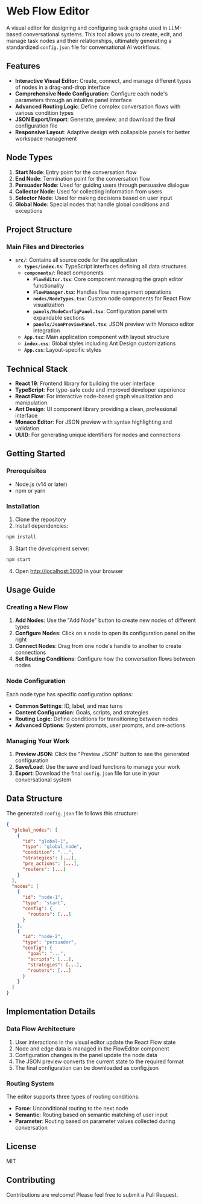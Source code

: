 # Web Flow Editor

A visual editor for designing and configuring task graphs used in LLM-based conversational systems. This tool allows you to create, edit, and manage task nodes and their relationships, ultimately generating a standardized `config.json` file for conversational AI workflows.

## Features

- **Interactive Visual Editor**: Create, connect, and manage different types of nodes in a drag-and-drop interface
- **Comprehensive Node Configuration**: Configure each node's parameters through an intuitive panel interface
- **Advanced Routing Logic**: Define complex conversation flows with various condition types
- **JSON Export/Import**: Generate, preview, and download the final configuration file
- **Responsive Layout**: Adaptive design with collapsible panels for better workspace management

## Node Types

1. **Start Node**: Entry point for the conversation flow
2. **End Node**: Termination point for the conversation flow
3. **Persuader Node**: Used for guiding users through persuasive dialogue
4. **Collector Node**: Used for collecting information from users
5. **Selector Node**: Used for making decisions based on user input
6. **Global Node**: Special nodes that handle global conditions and exceptions

## Project Structure

### Main Files and Directories

- **`src/`**: Contains all source code for the application
  - **`types/index.ts`**: TypeScript interfaces defining all data structures
  - **`components/`**: React components
    - **`FlowEditor.tsx`**: Core component managing the graph editor functionality
    - **`FlowManager.tsx`**: Handles flow management operations
    - **`nodes/NodeTypes.tsx`**: Custom node components for React Flow visualization
    - **`panels/NodeConfigPanel.tsx`**: Configuration panel with expandable sections
    - **`panels/JsonPreviewPanel.tsx`**: JSON preview with Monaco editor integration
  - **`App.tsx`**: Main application component with layout structure
  - **`index.css`**: Global styles including Ant Design customizations
  - **`App.css`**: Layout-specific styles

## Technical Stack

- **React 19**: Frontend library for building the user interface
- **TypeScript**: For type-safe code and improved developer experience
- **React Flow**: For interactive node-based graph visualization and manipulation
- **Ant Design**: UI component library providing a clean, professional interface
- **Monaco Editor**: For JSON preview with syntax highlighting and validation
- **UUID**: For generating unique identifiers for nodes and connections

## Getting Started

### Prerequisites

- Node.js (v14 or later)
- npm or yarn

### Installation

1. Clone the repository
2. Install dependencies:

```bash
npm install
```

3. Start the development server:

```bash
npm start
```

4. Open [http://localhost:3000](http://localhost:3000) in your browser

## Usage Guide

### Creating a New Flow

1. **Add Nodes**: Use the "Add Node" button to create new nodes of different types
2. **Configure Nodes**: Click on a node to open its configuration panel on the right
3. **Connect Nodes**: Drag from one node's handle to another to create connections
4. **Set Routing Conditions**: Configure how the conversation flows between nodes

### Node Configuration

Each node type has specific configuration options:

- **Common Settings**: ID, label, and max turns
- **Content Configuration**: Goals, scripts, and strategies
- **Routing Logic**: Define conditions for transitioning between nodes
- **Advanced Options**: System prompts, user prompts, and pre-actions

### Managing Your Work

1. **Preview JSON**: Click the "Preview JSON" button to see the generated configuration
2. **Save/Load**: Use the save and load functions to manage your work
3. **Export**: Download the final `config.json` file for use in your conversational system

## Data Structure

The generated `config.json` file follows this structure:

```json
{
  "global_nodes": [
    {
      "id": "global-1",
      "type": "global_node",
      "condition": "...",
      "strategies": [...],
      "pre_actions": [...],
      "routers": [...]
    }
  ],
  "nodes": [
    {
      "id": "node-1",
      "type": "start",
      "config": {
        "routers": [...]
      }
    },
    {
      "id": "node-2",
      "type": "persuader",
      "config": {
        "goal": "...",
        "scripts": [...],
        "strategies": [...],
        "routers": [...]
      }
    }
  ]
}
```

## Implementation Details

### Data Flow Architecture

1. User interactions in the visual editor update the React Flow state
2. Node and edge data is managed in the FlowEditor component
3. Configuration changes in the panel update the node data
4. The JSON preview converts the current state to the required format
5. The final configuration can be downloaded as config.json

### Routing System

The editor supports three types of routing conditions:
- **Force**: Unconditional routing to the next node
- **Semantic**: Routing based on semantic matching of user input
- **Parameter**: Routing based on parameter values collected during conversation

## License

MIT

## Contributing

Contributions are welcome! Please feel free to submit a Pull Request.
